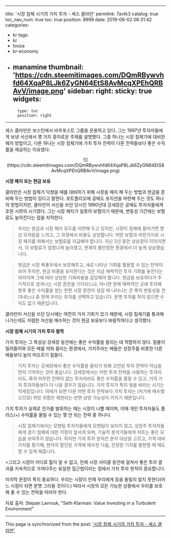 
---
title: '시장 침체 시기의 가치 투자 - 세스 클라만'
permlink: 7avtk3
catalog: true
toc_nav_num: true
toc: true
position: 9999
date: 2019-08-02 06:31:42
categories:
- kr
tags:
- kr
- tooza
- kr-economy
- manamine
thumbnail: 'https://cdn.steemitimages.com/DQmRBywvhfd64XqaP8LJk6ZyGN64EtS8AvMcqXPEhQRBAvV/image.png'
sidebar:
    right:
        sticky: true
widgets:
    -
        type: toc
        position: right
---


세스 클라만은 보스턴에서 바우포스트 그룹을 운용하고 있다. 그는 1997년 투자자들에게 보낸 서신에서 몇 가지 흥미로운 주제를 설명했다. 그중 하나는 시장 침체기에 대비한 헤지 방법이고, 다른 하나는 시장 침체기에 가치 투자 전략이 다른 전략들보다 좋은 수익률을 제공하는 이유였다.

<center>
![](https://cdn.steemitimages.com/DQmRBywvhfd64XqaP8LJk6ZyGN64EtS8AvMcqXPEhQRBAvV/image.png)
</center>

**시장 헤지 또는 현금 보유**​

클라만은 시장 침체가 닥쳤을 때를 대비하기 위해 시장을 헤지 해 두는 방법과 현금을 준비해 두는 방법이 있다고 말한다. 포트폴리오에 공매도 포지션을 마련해 두는 것도 하나의 방법이지만, 클라만이 서신을 쓰던 당시인 1990년대 강세장은 공매도 투자자들에게 호된 시련의 시기였다. 그는 시장 헤지가 일종의 보험이기 때문에, 변동성 기간에는 보험료도 높아진다는 점을 지적한다.

>우리는 현금과 시장 헤지 모두를 마련해 두고 있지만, 시장이 침체에 들어가면 항상 모자람을 느끼고, 그 과정에서 비용도 상당합니다. 어떤 보험과 마찬가지로 시장 헤지를 위해서는 보험료를 지급해야 합니다. 지난 2년 동안 상승장이 이어지면서, 이 보험료가 엄청나게 높아졌고, 현재의 불안정한 환경에서 더 높게 상승했습니다.

>현금은 시장 폭풍우에서 보호해주고, 새로 나타난 기회를 활용할 수 있는 탄약이 되어 주지만, 현금 비중을 유지한다는 것은 지금 매력적인 투자 기회를 놓친다는 의미이며 그에 따라 상당한 기회비용을 감당해야 합니다. 현금을 보유하다가 주기적으로 생겨나는 시장 혼란을 기다리느냐, 아니면 현재 매력적인 곳에 투자해 향후 좋은 수익률을 얻는 한편 시장 혼란이 생길 때 나타나는 큰 폭의 변동성을 견뎌내느냐 중 현재 우리는 후자를 선택하고 있습니다. 분명 투자를 하지 않으면 수익도 없기 때문입니다. 

클라만이 서신을 쓰던 당시에는 여전히 가치 기회가 있기 때문에, 시장 침체기를 통과해 나가는데도 저렴한 자산을 매수하는 것이 현금 보유보다 바람직하다고 생각했다.​

**시장 침체 시기의 가치 투자 철학**​

가치 투자는 그 특성상 강세장 동안에는 좋은 수익률을 올리는 데 적합하지 않다. 밀물이 밀려들어와 모든 배를 띄워 올리는 환경에서, 가치주라는 배들은 성장주를 비롯한 다른 배들보다 높이 떠오르기 힘들다.

>가치 투자는 강세장에서 좋은 수익률을 올리기 위해 고안된 투자 전략이 아님을 먼저 기억하는 것이 좋습니다. 강세장에서는 어떤 투자 전략을 사용하는 투자자라도, 혹여 아무런 전략이 없는 투자자라도 좋은 수익률을 올릴 수 있고, 거의 가치 투자자들보다 더 나을 경우가 많습니다. 가치 투자가 특히 빛을 바라는 시기는 약세장입니다. 이때가 되면 다른 어떤 투자 전략보다 가치 투자는 (저가에 매수했으므로) 하방 위험은 제한되는 반면 상방 가능성이 커지기 때문입니다. 

가치 투자가 실제로 진가를 발휘하는 때는 시장이 나쁠 때이며, 이때 개인 투자자들도 플러스(+) 수익률을 올릴 수 있는 몇 안 되는 전략 중 하나다.

>시장 침체기에서는 모멘텀 투자자들에게 모멘텀이 보이지 않고, 성장주 투자자들에게 경기 침체에 대한 걱정이 앞서게 되며, 기술적 분석가들에게 차트는 좋은 모습을 보여주지 않습니다. 하지만 가치 투자 원칙은 분석 대상을 고르고, 가격 대비 가치를 평가해, 현저히 할인된 가격에 매수한 다음, 진정한 기치를 발현할 때 매도할 수 있게 해줍니다. 

​>그리고 시장이 어디로 튈지 알 수 없고, 전체 시장 사이클 동안에 걸쳐서 좋은 투자 결과를 지속적으로 가져다주는 유일한 접근법이라는 점에서 가치 투자 원칙이 중요합니다. 

마지막 문장이 특히 중요하다. 우리는 시장이 언제 우리에게 등을 돌릴지 알지 못한다(어느 시점이 되면 분명 그리될 것이다.) 따라서 시장의 모든 가능한 상황에서 우리를 보호해 줄 수 있는 전략을 따라야 한다.​

자료 출처: Stepan Lavrouk, "Seth Klarman: Value Investing in a Turbulent Environment"

- - -

This page is synchronized from the post: ['시장 침체 시기의 가치 투자 - 세스 클라만'](https://steemit.com/@pius.pius/7avtk3)
